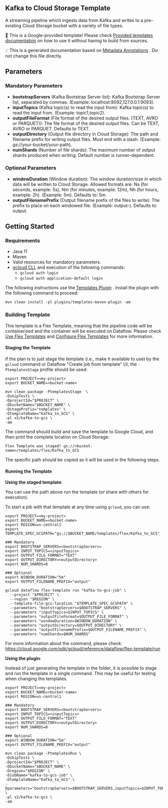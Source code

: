 Kafka to Cloud Storage Template
---
A streaming pipeline which ingests data from Kafka and writes to a pre-existing Cloud Storage bucket with a variety of file types.

:memo: This is a Google-provided template! Please
check [Provided templates documentation](https://cloud.google.com/dataflow/docs/guides/templates/provided-templates)
on how to use it without having to build from sources.

:bulb: This is a generated documentation based
on [Metadata Annotations](https://github.com/GoogleCloudPlatform/DataflowTemplates#metadata-annotations)
. Do not change this file directly.

## Parameters

### Mandatory Parameters

* **bootstrapServers** (Kafka Bootstrap Server list): Kafka Bootstrap Server list, separated by commas. (Example: localhost:9092,127.0.0.1:9093).
* **inputTopics** (Kafka topic(s) to read the input from): Kafka topic(s) to read the input from. (Example: topic1,topic2).
* **outputFileFormat** (File format of the desired output files. (TEXT, AVRO or PARQUET)): The file format of the desired output files. Can be TEXT, AVRO or PARQUET. Defaults to TEXT.
* **outputDirectory** (Output file directory in Cloud Storage): The path and filename prefix for writing output files. Must end with a slash. (Example: gs://your-bucket/your-path).
* **numShards** (Number of file shards): The maximum number of output shards produced when writing. Default number is runner-dependent.

### Optional Parameters

* **windowDuration** (Window duration): The window duration/size in which data will be written to Cloud Storage. Allowed formats are: Ns (for seconds, example: 5s), Nm (for minutes, example: 12m), Nh (for hours, example: 2h). (Example: 5m). Defaults to: 5m.
* **outputFilenamePrefix** (Output filename prefix of the files to write): The prefix to place on each windowed file. (Example: output-). Defaults to: output.

## Getting Started

### Requirements

* Java 11
* Maven
* Valid resources for mandatory parameters.
* [gcloud CLI](https://cloud.google.com/sdk/gcloud), and execution of the
  following commands:
    * `gcloud auth login`
    * `gcloud auth application-default login`

The following instructions use the
[Templates Plugin](https://github.com/GoogleCloudPlatform/DataflowTemplates#templates-plugin)
. Install the plugin with the following command to proceed:

```shell
mvn clean install -pl plugins/templates-maven-plugin -am
```

### Building Template

This template is a Flex Template, meaning that the pipeline code will be
containerized and the container will be executed on Dataflow. Please
check [Use Flex Templates](https://cloud.google.com/dataflow/docs/guides/templates/using-flex-templates)
and [Configure Flex Templates](https://cloud.google.com/dataflow/docs/guides/templates/configuring-flex-templates)
for more information.

#### Staging the Template

If the plan is to just stage the template (i.e., make it available to use) by
the `gcloud` command or Dataflow "Create job from template" UI,
the `-PtemplatesStage` profile should be used:

```shell
export PROJECT=<my-project>
export BUCKET_NAME=<bucket-name>

mvn clean package -PtemplatesStage  \
-DskipTests \
-DprojectId="$PROJECT" \
-DbucketName="$BUCKET_NAME" \
-DstagePrefix="templates" \
-DtemplateName="Kafka_to_GCS" \
-pl v2/kafka-to-gcs \
-am
```

The command should build and save the template to Google Cloud, and then print
the complete location on Cloud Storage:

```
Flex Template was staged! gs://<bucket-name>/templates/flex/Kafka_to_GCS
```

The specific path should be copied as it will be used in the following steps.

#### Running the Template

**Using the staged template**:

You can use the path above run the template (or share with others for execution).

To start a job with that template at any time using `gcloud`, you can use:

```shell
export PROJECT=<my-project>
export BUCKET_NAME=<bucket-name>
export REGION=us-central1
export TEMPLATE_SPEC_GCSPATH="gs://$BUCKET_NAME/templates/flex/Kafka_to_GCS"

### Mandatory
export BOOTSTRAP_SERVERS=<bootstrapServers>
export INPUT_TOPICS=<inputTopics>
export OUTPUT_FILE_FORMAT="TEXT"
export OUTPUT_DIRECTORY=<outputDirectory>
export NUM_SHARDS=0

### Optional
export WINDOW_DURATION="5m"
export OUTPUT_FILENAME_PREFIX="output"

gcloud dataflow flex-template run "kafka-to-gcs-job" \
  --project "$PROJECT" \
  --region "$REGION" \
  --template-file-gcs-location "$TEMPLATE_SPEC_GCSPATH" \
  --parameters "bootstrapServers=$BOOTSTRAP_SERVERS" \
  --parameters "inputTopics=$INPUT_TOPICS" \
  --parameters "outputFileFormat=$OUTPUT_FILE_FORMAT" \
  --parameters "windowDuration=$WINDOW_DURATION" \
  --parameters "outputDirectory=$OUTPUT_DIRECTORY" \
  --parameters "outputFilenamePrefix=$OUTPUT_FILENAME_PREFIX" \
  --parameters "numShards=$NUM_SHARDS"
```

For more information about the command, please check:
https://cloud.google.com/sdk/gcloud/reference/dataflow/flex-template/run


**Using the plugin**:

Instead of just generating the template in the folder, it is possible to stage
and run the template in a single command. This may be useful for testing when
changing the templates.

```shell
export PROJECT=<my-project>
export BUCKET_NAME=<bucket-name>
export REGION=us-central1

### Mandatory
export BOOTSTRAP_SERVERS=<bootstrapServers>
export INPUT_TOPICS=<inputTopics>
export OUTPUT_FILE_FORMAT="TEXT"
export OUTPUT_DIRECTORY=<outputDirectory>
export NUM_SHARDS=0

### Optional
export WINDOW_DURATION="5m"
export OUTPUT_FILENAME_PREFIX="output"

mvn clean package -PtemplatesRun \
-DskipTests \
-DprojectId="$PROJECT" \
-DbucketName="$BUCKET_NAME" \
-Dregion="$REGION" \
-DjobName="kafka-to-gcs-job" \
-DtemplateName="Kafka_to_GCS" \
-Dparameters="bootstrapServers=$BOOTSTRAP_SERVERS,inputTopics=$INPUT_TOPICS,outputFileFormat=$OUTPUT_FILE_FORMAT,windowDuration=$WINDOW_DURATION,outputDirectory=$OUTPUT_DIRECTORY,outputFilenamePrefix=$OUTPUT_FILENAME_PREFIX,numShards=$NUM_SHARDS" \
-pl v2/kafka-to-gcs \
-am
```
